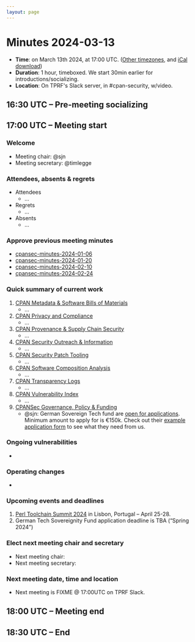 ```yaml
---
layout: page
---
```


# Minutes 2024-03-13

* **Time**: on March 13th 2024, at 17:00 UTC. ([Other timezones](https://www.timeanddate.com/worldclock/meetingdetails.html?year=2024&month=3&day=13&hour=17&min=0&sec=0&p1=187&p2=233&p3=250&p4=1129&p5=256), and [iCal download](https://www.timeanddate.com/scripts/ics.php?type=meet&p1=187&p2=233&p3=250&p4=1129&p5=256&year=2024&month=3&day=13&hour=17&min=0&sec=0))
* **Duration**: 1 hour, timeboxed. We start 30min earlier for introductions/socializing.
* **Location**: On TPRF's Slack server, in #cpan-security, w/video.

## 16:30 UTC – Pre-meeting socializing

## 17:00 UTC – Meeting start

### Welcome

- Meeting chair: @sjn
- Meeting secretary: @timlegge

### Attendees, absents & regrets

* Attendees
  - …
* Regrets
  - …
* Absents
  - …

### Approve previous meeting minutes

- [cpansec-minutes-2024-01-06](cpansec-minutes-2024-02-06.md)
- [cpansec-minutes-2024-01-20](cpansec-minutes-2024-01-20.md)
- [cpansec-minutes-2024-02-10](cpansec-minutes-2024-02-10.md)
- [cpansec-minutes-2024-02-24](cpansec-minutes-2024-02-24.md)

### Quick summary of current work

1. [CPAN Metadata & Software Bills of Materials](https://github.com/orgs/CPAN-Security/projects/1)
    - …
2. [CPAN Privacy and Compliance](https://github.com/orgs/CPAN-Security/projects/9)
    - …
3. [CPAN Provenance & Supply Chain Security](https://github.com/orgs/CPAN-Security/projects/3)
    - …
4. [CPAN Security Outreach & Information](https://github.com/orgs/CPAN-Security/projects/12)
    - …
5. [CPAN Security Patch Tooling](https://github.com/orgs/CPAN-Security/projects/11)
    - …
6. [CPAN Software Composition Analysis](https://github.com/orgs/CPAN-Security/projects/6)
    - …
7. [CPAN Transparency Logs](https://github.com/orgs/CPAN-Security/projects/2)
    - …
8. [CPAN Vulnerability Index](https://github.com/orgs/CPAN-Security/projects/10)
    - …
9. [CPANSec Governance, Policy & Funding](https://github.com/orgs/CPAN-Security/projects/7)
    - @sjn: German Sovereign Tech fund are [open for applications](https://www.sovereigntechfund.de/programs/applications). Minimum amount to apply for is €150k. Check out their [example application form](https://www.sovereigntechfund.de/public/files/stf_blank_application_form.pdf) to see what they need from us.

### Ongoing vulnerabilities

- 

### Operating changes

- 

### Upcoming events and deadlines

1. [Perl Toolchain Summit 2024](https://perltoolchainsummit.org/pts2024/) in Lisbon, Portugal – April 25-28.
2. German Tech Sovereignity Fund application deadline is TBA (“Spring 2024”)

### Elect next meeting chair and secretary

- Next meeting chair: 
- Next meeting secretary: 

### Next meeting date, time and location

- Next meeting is FIXME @ 17:00UTC on TPRF Slack.


## 18:00 UTC – Meeting end

## 18:30 UTC – End
